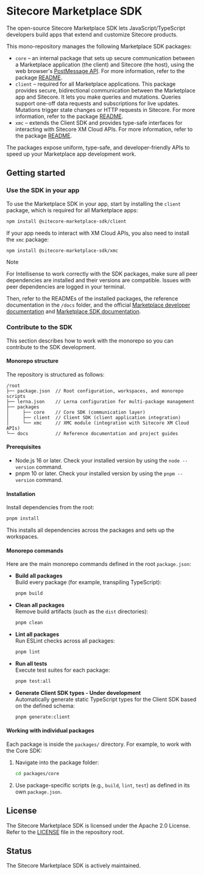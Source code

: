 # Sitecore Marketplace SDK

The open-source Sitecore Marketplace SDK lets JavaScript/TypeScript developers build apps that extend and customize Sitecore products. 

This mono-repository manages the following Marketplace SDK packages:
- `core` – an internal package that sets up secure communication between a Marketplace application (the client) and Sitecore (the host), using the web browser's [PostMessage API](https://developer.mozilla.org/en-US/docs/Web/API/Window/postMessage). For more information, refer to the package [README](packages/core/README.md).
- `client` – required for all Marketplace applications. This package provides secure, bidirectional communication between the Marketplace app and Sitecore. It lets you make queries and mutations. Queries support one-off data requests and subscriptions for live updates. Mutations trigger state changes or HTTP requests in Sitecore. For more information, refer to the package [README](packages/client/README.md).
- `xmc` – extends the Client SDK and provides type-safe interfaces for interacting with Sitecore XM Cloud APIs. For more information, refer to the package [README](packages/xmc/README.md).

The packages expose uniform, type-safe, and developer-friendly APIs to speed up your Marketplace app development work.

## Getting started

### Use the SDK in your app
To use the Marketplace SDK in your app, start by installing the `client` package, which is required for all Marketplace apps:
```bash
npm install @sitecore-marketplace-sdk/client
```
If your app needs to interact with XM Cloud APIs, you also need to install the `xmc` package:
```bash
npm install @sitecore-marketplace-sdk/xmc
```

  > [!NOTE]
  > For Intellisense to work correctly with the SDK packages, make sure all peer dependencies are installed and their versions are compatible. Issues with peer dependencies are logged in your terminal.

Then, refer to the READMEs of the installed packages, the reference documentation in the `/docs` folder, and the official [Marketplace developer documentation](https://doc.sitecore.com/mp/en/developers/marketplace/introduction-to-sitecore-marketplace.html) and [Marketplace SDK documentation](https://doc.sitecore.com/mp/en/developers/sdk/latest/sitecore-marketplace-sdk/sitecore-marketplace-sdk-for-javascript.html).

### Contribute to the SDK 
This section describes how to work with the monorepo so you can contribute to the SDK development.

#### Monorepo structure

The repository is structured as follows:

```
/root
├── package.json  // Root configuration, workspaces, and monorepo scripts
├── lerna.json    // Lerna configuration for multi-package management
├── packages
│     ├── core    // Core SDK (communication layer)
│     ├── client  // Client SDK (client application integration)
│     └── xmc     // XMC module (integration with Sitecore XM Cloud APIs)
└── docs          // Reference documentation and project guides
```

#### Prerequisites

- Node.js 16 or later. Check your installed version by using the `node --version` command.
- pnpm 10 or later. Check your installed version by using the `pnpm --version` command.

#### Installation

Install dependencies from the root:

```bash
pnpm install
```

This installs all dependencies across the packages and sets up the workspaces.

#### Monorepo commands

Here are the main monorepo commands defined in the root `package.json`:

- **Build all packages**  
  Build every package (for example, transpiling TypeScript):

  ```bash
  pnpm build
  ```

- **Clean all packages**  
  Remove build artifacts (such as the `dist` directories):

  ```bash
  pnpm clean
  ```

- **Lint all packages**  
  Run ESLint checks across all packages:

  ```bash
  pnpm lint
  ```

- **Run all tests**  
  Execute test suites for each package:

  ```bash
  pnpm test:all
  ```

- **Generate Client SDK types - Under development**  
  Automatically generate static TypeScript types for the Client SDK based on the defined schema:

  ```bash
  pnpm generate:client
  ```

#### Working with individual packages

Each package is inside the `packages/` directory. For example, to work with the Core SDK:

1. Navigate into the package folder:
   ```bash
   cd packages/core
   ```
2. Use package-specific scripts (e.g., `build`, `lint`, `test`) as defined in its own `package.json`.
  
## License 
The Sitecore Marketplace SDK is licensed under the Apache 2.0 License. Refer to the [LICENSE](./LICENSE.md) file in the repository root.

## Status
The Sitecore Marketplace SDK is actively maintained.
